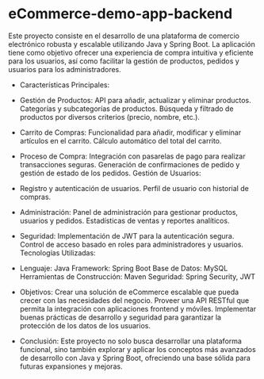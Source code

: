 # eCommerce-demo-app-backend

Este proyecto consiste en el desarrollo de una plataforma de comercio electrónico robusta y escalable utilizando Java y Spring Boot. La aplicación tiene como objetivo ofrecer una experiencia de compra intuitiva y eficiente para los usuarios, así como facilitar la gestión de productos, pedidos y usuarios para los administradores.

- Características Principales:

- Gestión de Productos:
API para añadir, actualizar y eliminar productos.
Categorías y subcategorías de productos.
Búsqueda y filtrado de productos por diversos criterios (precio, nombre, etc.).

- Carrito de Compras:
Funcionalidad para añadir, modificar y eliminar artículos en el carrito.
Cálculo automático del total del carrito.

- Proceso de Compra:
Integración con pasarelas de pago para realizar transacciones seguras.
Generación de confirmaciones de pedido y gestión de estado de los pedidos.
Gestión de Usuarios:

- Registro y autenticación de usuarios.
Perfil de usuario con historial de compras.

- Administración:
Panel de administración para gestionar productos, usuarios y pedidos.
Estadísticas de ventas y reportes analíticos.

- Seguridad:
Implementación de JWT para la autenticación segura.
Control de acceso basado en roles para administradores y usuarios.
Tecnologías Utilizadas:

- Lenguaje: Java
Framework: Spring Boot
Base de Datos: MySQL
Herramientas de Construcción: Maven
Seguridad: Spring Security, JWT

- Objetivos:
Crear una solución de eCommerce escalable que pueda crecer con las necesidades del negocio.
Proveer una API RESTful que permita la integración con aplicaciones frontend y móviles.
Implementar buenas prácticas de desarrollo y seguridad para garantizar la protección de los datos de los usuarios.

- Conclusión: Este proyecto no solo busca desarrollar una plataforma funcional, sino también explorar y aplicar los conceptos más avanzados de desarrollo con Java y Spring Boot, 
ofreciendo una base sólida para futuras expansiones y mejoras.
